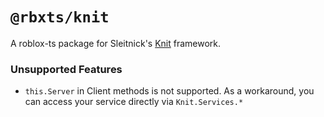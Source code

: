 # `@rbxts/knit`

A roblox-ts package for Sleitnick's [Knit](https://sleitnick.github.io/Knit/) framework.

### Unsupported Features

- `this.Server` in Client methods is not supported. As a workaround, you can access your service directly via `Knit.Services.*`
